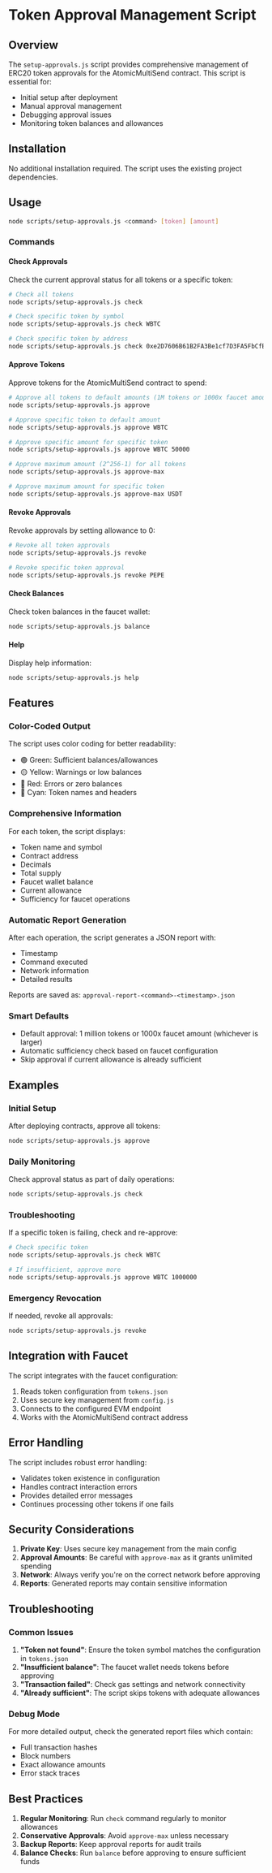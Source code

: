 # Token Approval Management Script

## Overview

The `setup-approvals.js` script provides comprehensive management of ERC20 token approvals for the AtomicMultiSend contract. This script is essential for:

- Initial setup after deployment
- Manual approval management
- Debugging approval issues
- Monitoring token balances and allowances

## Installation

No additional installation required. The script uses the existing project dependencies.

## Usage

```bash
node scripts/setup-approvals.js <command> [token] [amount]
```

### Commands

#### Check Approvals

Check the current approval status for all tokens or a specific token:

```bash
# Check all tokens
node scripts/setup-approvals.js check

# Check specific token by symbol
node scripts/setup-approvals.js check WBTC

# Check specific token by address
node scripts/setup-approvals.js check 0xe2D7606B61B2FA3Be1cf7D3FA5FbCfB1D59d3a45
```

#### Approve Tokens

Approve tokens for the AtomicMultiSend contract to spend:

```bash
# Approve all tokens to default amounts (1M tokens or 1000x faucet amount)
node scripts/setup-approvals.js approve

# Approve specific token to default amount
node scripts/setup-approvals.js approve WBTC

# Approve specific amount for specific token
node scripts/setup-approvals.js approve WBTC 50000

# Approve maximum amount (2^256-1) for all tokens
node scripts/setup-approvals.js approve-max

# Approve maximum amount for specific token
node scripts/setup-approvals.js approve-max USDT
```

#### Revoke Approvals

Revoke approvals by setting allowance to 0:

```bash
# Revoke all token approvals
node scripts/setup-approvals.js revoke

# Revoke specific token approval
node scripts/setup-approvals.js revoke PEPE
```

#### Check Balances

Check token balances in the faucet wallet:

```bash
node scripts/setup-approvals.js balance
```

#### Help

Display help information:

```bash
node scripts/setup-approvals.js help
```

## Features

### Color-Coded Output

The script uses color coding for better readability:
- 🟢 Green: Sufficient balances/allowances
- 🟡 Yellow: Warnings or low balances
- 🔴 Red: Errors or zero balances
- 🔵 Cyan: Token names and headers

### Comprehensive Information

For each token, the script displays:
- Token name and symbol
- Contract address
- Decimals
- Total supply
- Faucet wallet balance
- Current allowance
- Sufficiency for faucet operations

### Automatic Report Generation

After each operation, the script generates a JSON report with:
- Timestamp
- Command executed
- Network information
- Detailed results

Reports are saved as: `approval-report-<command>-<timestamp>.json`

### Smart Defaults

- Default approval: 1 million tokens or 1000x faucet amount (whichever is larger)
- Automatic sufficiency check based on faucet configuration
- Skip approval if current allowance is already sufficient

## Examples

### Initial Setup

After deploying contracts, approve all tokens:

```bash
node scripts/setup-approvals.js approve
```

### Daily Monitoring

Check approval status as part of daily operations:

```bash
node scripts/setup-approvals.js check
```

### Troubleshooting

If a specific token is failing, check and re-approve:

```bash
# Check specific token
node scripts/setup-approvals.js check WBTC

# If insufficient, approve more
node scripts/setup-approvals.js approve WBTC 1000000
```

### Emergency Revocation

If needed, revoke all approvals:

```bash
node scripts/setup-approvals.js revoke
```

## Integration with Faucet

The script integrates with the faucet configuration:

1. Reads token configuration from `tokens.json`
2. Uses secure key management from `config.js`
3. Connects to the configured EVM endpoint
4. Works with the AtomicMultiSend contract address

## Error Handling

The script includes robust error handling:
- Validates token existence in configuration
- Handles contract interaction errors
- Provides detailed error messages
- Continues processing other tokens if one fails

## Security Considerations

1. **Private Key**: Uses secure key management from the main config
2. **Approval Amounts**: Be careful with `approve-max` as it grants unlimited spending
3. **Network**: Always verify you're on the correct network before approving
4. **Reports**: Generated reports may contain sensitive information

## Troubleshooting

### Common Issues

1. **"Token not found"**: Ensure the token symbol matches the configuration in `tokens.json`
2. **"Insufficient balance"**: The faucet wallet needs tokens before approving
3. **"Transaction failed"**: Check gas settings and network connectivity
4. **"Already sufficient"**: The script skips tokens with adequate allowances

### Debug Mode

For more detailed output, check the generated report files which contain:
- Full transaction hashes
- Block numbers
- Exact allowance amounts
- Error stack traces

## Best Practices

1. **Regular Monitoring**: Run `check` command regularly to monitor allowances
2. **Conservative Approvals**: Avoid `approve-max` unless necessary
3. **Backup Reports**: Keep approval reports for audit trails
4. **Balance Checks**: Run `balance` before approving to ensure sufficient funds